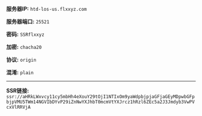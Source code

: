 **服务器IP:** `htd-los-us.flxxyz.com`

**服务器端口:** `25521`

**密码:** `SSRflxxyz`

**加密:** `chacha20`

**协议:** `origin`

**混淆:** `plain`

- - - -

**SSR链接:** `ssr://aHRkLWxvcy11cy5mbHh4eXouY29tOjI1NTIxOm9yaWdpbjpjaGFjaGEyMDpwbGFpbjpVMU5TWm14NGVIbDYvP29iZnNwYXJhbT0mcmVtYXJrcz1hRzl6ZEc5a2J3Jmdyb3VwPVcxVlRRVjA`